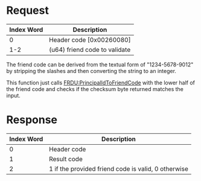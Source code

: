 # Request

| Index Word | Description                   |
|------------|-------------------------------|
| 0          | Header code \[0x00260080\]    |
| 1-2        | (u64) friend code to validate |

The friend code can be derived from the textual form of "1234-5678-9012"
by stripping the slashes and then converting the string to an integer.

This function just calls
[FRDU:PrincipalIdToFriendCode](FRDU:PrincipalIdToFriendCode "wikilink")
with the lower half of the friend code and checks if the checksum byte
returned matches the input.

# Response

| Index Word | Description                                         |
|------------|-----------------------------------------------------|
| 0          | Header code                                         |
| 1          | Result code                                         |
| 2          | 1 if the provided friend code is valid, 0 otherwise |